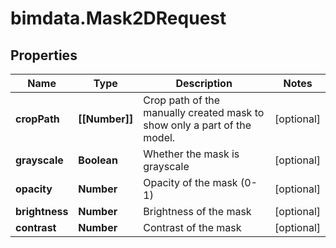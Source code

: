 # bimdata.Mask2DRequest

## Properties

Name | Type | Description | Notes
------------ | ------------- | ------------- | -------------
**cropPath** | **[[Number]]** | Crop path of the manually created mask to show only a part of the model. | [optional] 
**grayscale** | **Boolean** | Whether the mask is grayscale | [optional] 
**opacity** | **Number** | Opacity of the mask (0-1) | [optional] 
**brightness** | **Number** | Brightness of the mask | [optional] 
**contrast** | **Number** | Contrast of the mask | [optional] 


